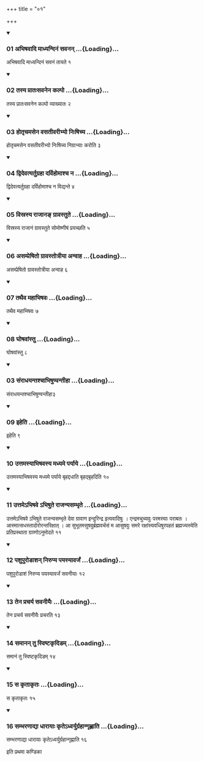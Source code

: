 +++
title = "०१"

+++

<div class="js_include" includetitle="true" newlevelforh1="3" unfilled="" url="/vedAH_yajuH/taittirIyam/sUtram/ApastambaH/shrautam/vishvAsa-prastutiH/13/01/01_abhiShavAdi_mAdhyandinaM_savanan.md">
<details open><summary><h3>01 अभिषवादि माध्यन्दिनं सवनन् ...{Loading}...</h3></summary>

अभिषवादि माध्यन्दिनं सवनं तायते १
</details>
</div>


<div class="js_include" includetitle="true" newlevelforh1="3" unfilled="" url="/vedAH_yajuH/taittirIyam/sUtram/ApastambaH/shrautam/vishvAsa-prastutiH/13/01/02_tasya_prAtaHsavanena_kalpo.md">
<details open><summary><h3>02 तस्य प्रातःसवनेन कल्पो ...{Loading}...</h3></summary>

तस्य प्रातःसवनेन कल्पो व्याख्यातः २
</details>
</div>


<div class="js_include" includetitle="true" newlevelforh1="3" unfilled="" url="/vedAH_yajuH/taittirIyam/sUtram/ApastambaH/shrautam/vishvAsa-prastutiH/13/01/03_hotRchamasena_vasatIvarIbhyo_niHShichya.md">
<details open><summary><h3>03 होतृचमसेन वसतीवरीभ्यो निःषिच्य ...{Loading}...</h3></summary>

होतृचमसेन वसतीवरीभ्यो निःषिच्य निग्राभ्याः करोति ३
</details>
</div>


<div class="js_include" includetitle="true" newlevelforh1="3" unfilled="" url="/vedAH_yajuH/taittirIyam/sUtram/ApastambaH/shrautam/vishvAsa-prastutiH/13/01/04_dvidevatyartugrahA_darvihomAshcha_na.md">
<details open><summary><h3>04 द्विदेवत्यर्तुग्रहा दर्विहोमाश्च न ...{Loading}...</h3></summary>

द्विदेवत्यर्तुग्रहा दर्विहोमाश्च न विद्यन्ते ४
</details>
</div>


<div class="js_include" includetitle="true" newlevelforh1="3" unfilled="" url="/vedAH_yajuH/taittirIyam/sUtram/ApastambaH/shrautam/vishvAsa-prastutiH/13/01/05_visrasya_rAjAna~N_grAvastute.md">
<details open><summary><h3>05 विस्रस्य राजानङ् ग्रावस्तुते ...{Loading}...</h3></summary>

विस्रस्य राजानं ग्रावस्तुते सोमोष्णीषं प्रयच्छति ५
</details>
</div>


<div class="js_include" includetitle="true" newlevelforh1="3" unfilled="" url="/vedAH_yajuH/taittirIyam/sUtram/ApastambaH/shrautam/vishvAsa-prastutiH/13/01/06_asampreShito_grAvastotrIyA_anvAha.md">
<details open><summary><h3>06 असम्प्रेषितो ग्रावस्तोत्रीया अन्वाह ...{Loading}...</h3></summary>

असम्प्रेषितो ग्रावस्तोत्रीया अन्वाह ६
</details>
</div>


<div class="js_include" includetitle="true" newlevelforh1="3" unfilled="" url="/vedAH_yajuH/taittirIyam/sUtram/ApastambaH/shrautam/vishvAsa-prastutiH/13/01/07_tathaiva_mahAbhiShavaH.md">
<details open><summary><h3>07 तथैव महाभिषवः ...{Loading}...</h3></summary>

तथैव महाभिषवः ७
</details>
</div>


<div class="js_include" includetitle="true" newlevelforh1="3" unfilled="" url="/vedAH_yajuH/taittirIyam/sUtram/ApastambaH/shrautam/vishvAsa-prastutiH/13/01/08_ghoShavAMstu.md">
<details open><summary><h3>08 घोषवांस्तु ...{Loading}...</h3></summary>

घोषवांस्तु ८
</details>
</div>


<div class="js_include" includetitle="true" newlevelforh1="3" unfilled="" url="/vedAH_yajuH/taittirIyam/sUtram/ApastambaH/shrautam/vishvAsa-prastutiH/13/01/03_saMrAdhayantashchAbhiShuNvantIhA.md">
<details open><summary><h3>03 संराधयन्तश्चाभिषुण्वन्तीहा ...{Loading}...</h3></summary>

संराधयन्तश्चाभिषुण्वन्तीहा३
</details>
</div>


<div class="js_include" includetitle="true" newlevelforh1="3" unfilled="" url="/vedAH_yajuH/taittirIyam/sUtram/ApastambaH/shrautam/vishvAsa-prastutiH/13/01/09_iheti.md">
<details open><summary><h3>09 इहेति ...{Loading}...</h3></summary>

इहेति ९
</details>
</div>


<div class="js_include" includetitle="true" newlevelforh1="3" unfilled="" url="/vedAH_yajuH/taittirIyam/sUtram/ApastambaH/shrautam/vishvAsa-prastutiH/13/01/10_uttamasyAbhiShavasya_madhyame_paryAye.md">
<details open><summary><h3>10 उत्तमस्याभिषवस्य मध्यमे पर्याये ...{Loading}...</h3></summary>

उत्तमस्याभिषवस्य मध्यमे पर्याये बृहद्दधाति बृहद्बृहदिति १०
</details>
</div>


<div class="js_include" includetitle="true" newlevelforh1="3" unfilled="" url="/vedAH_yajuH/taittirIyam/sUtram/ApastambaH/shrautam/vishvAsa-prastutiH/13/01/11_uttame-bhiShave.abhiShute_rAjanyasambhRte.md">
<details open><summary><h3>11 उत्तमेऽभिषवे ऽभिषुते राजन्यसम्भृते ...{Loading}...</h3></summary>

उत्तमेऽभिषवे ऽभिषुते राजन्यसम्भृते देवा ग्रावाण इन्दुरिन्द्र इत्यवादिषुः । एन्द्रमचुच्यवुः परमस्याः पराबतः । आस्मात्सधस्तादोरोरन्तरिक्षात् । आ सुभूतमसुषवुर्ब्रह्मवर्चसं म आसुषवुः समरे रक्षांस्यवधिषुरपहतं ब्रह्मज्यस्येति प्रतिप्रस्थाता ग्राव्णोऽनुमोदते ११
</details>
</div>


<div class="js_include" includetitle="true" newlevelforh1="3" unfilled="" url="/vedAH_yajuH/taittirIyam/sUtram/ApastambaH/shrautam/vishvAsa-prastutiH/13/01/12_pashupuroDAshan_nirupya_payasyAvarjaM.md">
<details open><summary><h3>12 पशुपुरोडाशन् निरुप्य पयस्यावर्जं ...{Loading}...</h3></summary>

पशुपुरोडाशं निरुप्य पयस्यावर्जं सवनीयाः १२
</details>
</div>


<div class="js_include" includetitle="true" newlevelforh1="3" unfilled="" url="/vedAH_yajuH/taittirIyam/sUtram/ApastambaH/shrautam/vishvAsa-prastutiH/13/01/13_tena_pracharya_savanIyaiH.md">
<details open><summary><h3>13 तेन प्रचर्य सवनीयैः ...{Loading}...</h3></summary>

तेन प्रचर्य सवनीयैः प्रचरति १३
</details>
</div>


<div class="js_include" includetitle="true" newlevelforh1="3" unfilled="" url="/vedAH_yajuH/taittirIyam/sUtram/ApastambaH/shrautam/vishvAsa-prastutiH/13/01/14_samAnan_tu_sviShTakRdiDam.md">
<details open><summary><h3>14 समानन् तु स्विष्टकृदिडम् ...{Loading}...</h3></summary>

समानं तु स्विष्टकृदिडम् १४
</details>
</div>


<div class="js_include" includetitle="true" newlevelforh1="3" unfilled="" url="/vedAH_yajuH/taittirIyam/sUtram/ApastambaH/shrautam/vishvAsa-prastutiH/13/01/15_sa_kRtAkRtaH.md">
<details open><summary><h3>15 स कृताकृतः ...{Loading}...</h3></summary>

स कृताकृतः १५
</details>
</div>


<div class="js_include" includetitle="true" newlevelforh1="3" unfilled="" url="/vedAH_yajuH/taittirIyam/sUtram/ApastambaH/shrautam/vishvAsa-prastutiH/13/01/16_sambharaNAdyA_dhArAyAH_kRte-dhvaryurgrahAngRhNAti.md">
<details open><summary><h3>16 सम्भरणाद्या धारायाः कृतेऽध्वर्युर्ग्रहान्गृह्णाति ...{Loading}...</h3></summary>

सम्भरणाद्या धारायाः कृतेऽध्वर्युर्ग्रहान्गृह्णाति १६
</details>
</div>



  
इति प्रथमा कण्डिका 
